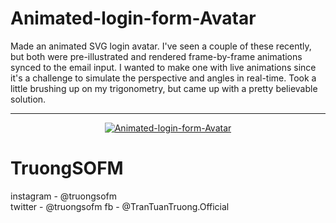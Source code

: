 # Animated-login-form-Avatar

Made an animated SVG login avatar. I've seen a couple of these recently, but both were pre-illustrated and rendered frame-by-frame animations synced to the email input. I wanted to make one with live animations since it's a challenge to simulate the perspective and angles in real-time. Took a little brushing up on my trigonometry, but came up with a pretty believable solution.

<hr align="center" with="70%">

<div align="center"><a href="https://imgflip.com/gif/2pixk6"><img src="https://i.imgflip.com/2pixk6.gif" title="Animated-login-form-Avatar"/></a></div>



# TruongSOFM
  instagram - @truongsofm<br>
  twitter   -   @truongsofm
  fb   -   @TranTuanTruong.Official
